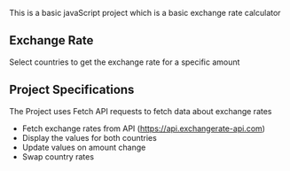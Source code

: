 This is a basic javaScript project which is a basic exchange rate calculator

## Exchange Rate

Select countries to get the exchange rate for a specific amount

## Project Specifications
The Project uses Fetch API requests to fetch data about exchange rates
- Fetch exchange rates from API (https://api.exchangerate-api.com)
- Display the values for both countries
- Update values on amount change
- Swap country rates
